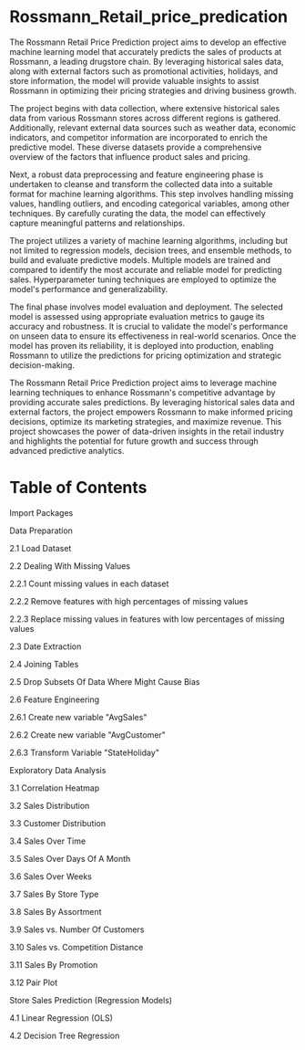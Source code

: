 # Rossmann_Retail_price_predication
The Rossmann Retail Price Prediction project aims to develop an effective machine learning model that accurately predicts the sales of products at Rossmann, a leading drugstore chain. By leveraging historical sales data, along with external factors such as promotional activities, holidays, and store information, the model will provide valuable insights to assist Rossmann in optimizing their pricing strategies and driving business growth.

The project begins with data collection, where extensive historical sales data from various Rossmann stores across different regions is gathered. Additionally, relevant external data sources such as weather data, economic indicators, and competitor information are incorporated to enrich the predictive model. These diverse datasets provide a comprehensive overview of the factors that influence product sales and pricing.

Next, a robust data preprocessing and feature engineering phase is undertaken to cleanse and transform the collected data into a suitable format for machine learning algorithms. This step involves handling missing values, handling outliers, and encoding categorical variables, among other techniques. By carefully curating the data, the model can effectively capture meaningful patterns and relationships.

The project utilizes a variety of machine learning algorithms, including but not limited to regression models, decision trees, and ensemble methods, to build and evaluate predictive models. Multiple models are trained and compared to identify the most accurate and reliable model for predicting sales. Hyperparameter tuning techniques are employed to optimize the model's performance and generalizability.

The final phase involves model evaluation and deployment. The selected model is assessed using appropriate evaluation metrics to gauge its accuracy and robustness. It is crucial to validate the model's performance on unseen data to ensure its effectiveness in real-world scenarios. Once the model has proven its reliability, it is deployed into production, enabling Rossmann to utilize the predictions for pricing optimization and strategic decision-making.

The Rossmann Retail Price Prediction project aims to leverage machine learning techniques to enhance Rossmann's competitive advantage by providing accurate sales predictions. By leveraging historical sales data and external factors, the project empowers Rossmann to make informed pricing decisions, optimize its marketing strategies, and maximize revenue. This project showcases the power of data-driven insights in the retail industry and highlights the potential for future growth and success through advanced predictive analytics.

# Table of Contents
Import Packages

Data Preparation

2.1 Load Dataset

2.2 Dealing With Missing Values

2.2.1 Count missing values in each dataset

2.2.2 Remove features with high percentages of missing values

2.2.3 Replace missing values in features with low percentages of missing values

2.3 Date Extraction

2.4 Joining Tables

2.5 Drop Subsets Of Data Where Might Cause Bias

2.6 Feature Engineering

2.6.1 Create new variable "AvgSales"

2.6.2 Create new variable "AvgCustomer"

2.6.3 Transform Variable "StateHoliday"

Exploratory Data Analysis

3.1 Correlation Heatmap

3.2 Sales Distribution

3.3 Customer Distribution

3.4 Sales Over Time

3.5 Sales Over Days Of A Month

3.6 Sales Over Weeks

3.7 Sales By Store Type

3.8 Sales By Assortment

3.9 Sales vs. Number Of Customers

3.10 Sales vs. Competition Distance

3.11 Sales By Promotion

3.12 Pair Plot

Store Sales Prediction (Regression Models)

4.1 Linear Regression (OLS)

4.2 Decision Tree Regression


